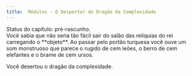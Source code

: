 ```yaml
---
title:  Módulos - O Despertar do Dragão da Complexidade
---
```


<div class="warning">
  Status do capítulo: pré-rascunho.
</div>

<div class="plot" markdown="1">
  Você sabia que não seria tão fácil sair do salão das relíquias do rei
  carregando o **objeto**. Ao passar pelo portão turquesa você ouve um
  som monstruoso que parece o rugido de cem leões, o berro de cem elefantes e
  o brame de cem ursos.

  Você desertou o dragão da complexidade.
</div>
